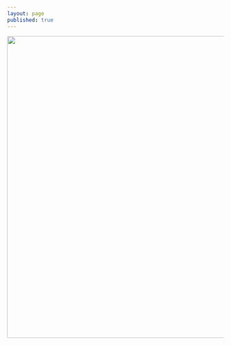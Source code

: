 ```yaml
---
layout: page
published: true
---
```

[<img src="{{ site.baseurl }}/images/badge.png" style="width: 700px;"/>](http://slides.com/sailunsichen/voting/live)
